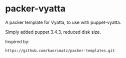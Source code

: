 packer-vyatta
=============

A packer template for Vyatta, to use with puppet-vyatta.

Simply added puppet 3.4.3, reduced disk size.

Inspired by:

	https://github.com/kaorimatz/packer-templates.git


